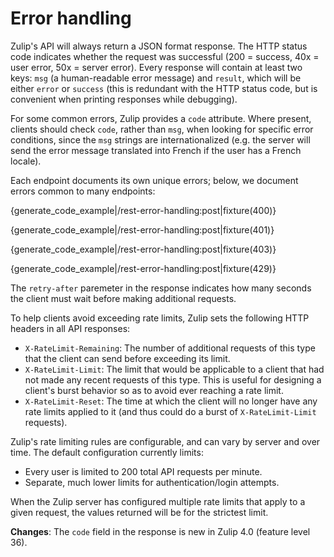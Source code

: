 # Error handling

Zulip's API will always return a JSON format response.
The HTTP status code indicates whether the request was successful
(200 = success, 40x = user error, 50x = server error).  Every response
will contain at least two keys: `msg` (a human-readable error message)
and `result`, which will be either `error` or `success` (this is
redundant with the HTTP status code, but is convenient when printing
responses while debugging).

For some common errors, Zulip provides a `code` attribute.  Where
present, clients should check `code`, rather than `msg`, when looking
for specific error conditions, since the `msg` strings are
internationalized (e.g. the server will send the error message
translated into French if the user has a French locale).

Each endpoint documents its own unique errors; below, we document
errors common to many endpoints:

{generate_code_example|/rest-error-handling:post|fixture(400)}

{generate_code_example|/rest-error-handling:post|fixture(401)}

{generate_code_example|/rest-error-handling:post|fixture(403)}

{generate_code_example|/rest-error-handling:post|fixture(429)}

The `retry-after` paremeter in the response indicates how many seconds
the client must wait before making additional requests.

To help clients avoid exceeding rate limits, Zulip sets the following
HTTP headers in all API responses:

* `X-RateLimit-Remaining`: The number of additional requests of this
  type that the client can send before exceeding its limit.
* `X-RateLimit-Limit`: The limit that would be applicable to a client
  that had not made any recent requests of this type. This is useful
  for designing a client's burst behavior so as to avoid ever reaching
  a rate limit.
* `X-RateLimit-Reset`: The time at which the client will no longer
  have any rate limits applied to it (and thus could do a burst of
  `X-RateLimit-Limit` requests).

Zulip's rate limiting rules are configurable, and can vary by server
and over time. The default configuration currently limits:

* Every user is limited to 200 total API requests per minute.
* Separate, much lower limits for authentication/login attempts.

When the Zulip server has configured multiple rate limits that apply
to a given request, the values returned will be for the strictest
limit.

**Changes**: The `code` field in the response is new in Zulip 4.0
(feature level 36).
